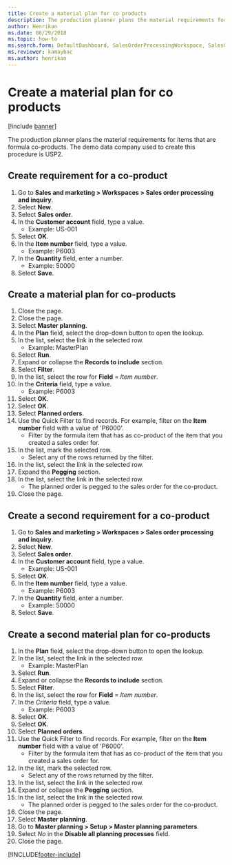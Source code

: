 ```yaml
--- 
title: Create a material plan for co products
description: The production planner plans the material requirements for items that are formula co-products. 
author: Henrikan
ms.date: 08/29/2018
ms.topic: how-to 
ms.search.form: DefaultDashboard, SalesOrderProcessingWorkspace, SalesCreateOrder, SalesTable, ReqCreatePlanWorkspace, ReqTransPlanCard, SysQueryForm, ReqTransPo   
ms.reviewer: kamaybac
ms.author: henrikan
---
```

# Create a material plan for co products

[!include [banner](../../includes/banner.md)]

The production planner plans the material requirements for items that are formula co-products. The demo data company used to create this procedure is USP2.

## Create requirement for a co-product

1. Go to **Sales and marketing \> Workspaces \> Sales order processing and inquiry**.
1. Select **New**.
1. Select **Sales order**.
1. In the **Customer account** field, type a value.
    * Example: US-001  
1. Select **OK**.
1. In the **Item number** field, type a value.
    * Example: P6003  
1. In the **Quantity** field, enter a number.
    * Example: 50000  
1. Select **Save**.

## Create a material plan for co-products

1. Close the page.
1. Close the page.
1. Select **Master planning**.
1. In the **Plan** field, select the drop-down button to open the lookup.
1. In the list, select the link in the selected row.
    * Example: MasterPlan  
1. Select **Run**.
1. Expand or collapse the **Records to include** section.
1. Select **Filter**.
1. In the list, select the row for **Field** = *Item number*.
1. In the **Criteria** field, type a value.
    * Example: P6003  
1. Select **OK**.
1. Select **OK**.
1. Select **Planned orders**.
1. Use the Quick Filter to find records. For example, filter on the **Item number** field with a value of 'P6000'.
    * Filter by the formula item that has as co-product of the item that you created a sales order for.  
1. In the list, mark the selected row.
    * Select any of the rows returned by the filter.  
1. In the list, select the link in the selected row.
1. Expand the **Pegging** section.
1. In the list, select the link in the selected row.
    * The planned order is pegged to the sales order for the co-product.  
1. Close the page.

## Create a second requirement for a co-product

1. Go to **Sales and marketing \> Workspaces \> Sales order processing and inquiry**.
1. Select **New**.
1. Select **Sales order**.
1. In the **Customer account** field, type a value.
    * Example: US-001  
1. Select **OK**.
1. In the **Item number** field, type a value.
    * Example: P6003  
1. In the **Quantity** field, enter a number.
    * Example: 50000  
1. Select **Save**.

## Create a second material plan for co-products

1. In the **Plan** field, select the drop-down button to open the lookup.
2. In the list, select the link in the selected row.
    * Example: MasterPlan  
3. Select **Run**.
4. Expand or collapse the **Records to include** section.
5. Select **Filter**.
6. In the list, select the row for **Field** = *Item number*.
7. In the *Criteria* field, type a value.
    * Example: P6003  
8. Select **OK**.
9. Select **OK**.
10. Select **Planned orders**.
11. Use the Quick Filter to find records. For example, filter on the **Item number** field with a value of 'P6000'.
    * Filter by the formula item that has as co-product of the item that you created a sales order for.  
12. In the list, mark the selected row.
    * Select any of the rows returned by the filter.  
13. In the list, select the link in the selected row.
14. Expand or collapse the **Pegging** section.
15. In the list, select the link in the selected row.
    * The planned order is pegged to the sales order for the co-product.  
16. Close the page.
17. Select **Master planning**.
18. Go to **Master planning \> Setup \> Master planning parameters**.
19. Select *No* in the **Disable all planning processes** field.
20. Close the page.


[!INCLUDE[footer-include](../../../includes/footer-banner.md)]